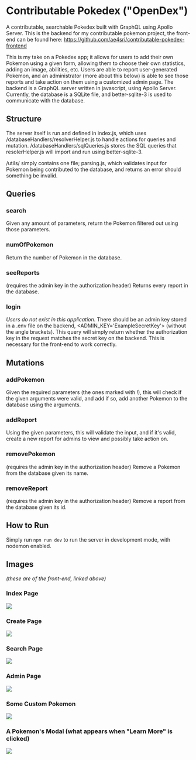 # Contributable Pokedex ("OpenDex")
A contributable, searchable Pokedex built with GraphQL using Apollo Server. This is the backend for my contributable pokemon project, the front-end can be found here: https://github.com/ae4sri/contributable-pokedex-frontend

This is my take on a Pokedex app; it allows for users to add their own Pokemon using a given form, allowing them to choose their own statistics, adding an image, abilities, etc. Users are able to report user-generated Pokemon, and an administrator (more about this below) is able to see those reports and take action on them using a customized admin page.
The backend is a GraphQL server written in javascript, using Apollo Server. Currently, the database is a SQLite file, and better-sqlite-3 is used to communicate with the database. 

## Structure

The server itself is run and defined in index.js, which uses /databaseHandlers/resolverHelper.js to handle actions for queries and mutation. /databaseHandlers/sqlQueries.js stores the SQL queries that resolerHelper.js will import and run using better-sqlite-3.

/utils/ simply contains one file; parsing.js, which validates input for Pokemon being contributed to the database, and returns an error should something be invalid.

## Queries 
### search
Given any amount of parameters, return the Pokemon filtered out using those parameters.

### numOfPokemon
Return the number of Pokemon in the database.

### seeReports
(requires the admin key in the authorization header)
Returns every report in the database.

### login
*Users do not exist in this application*. There should be an admin key stored in a .env file on the backend, <ADMIN_KEY='ExampleSecretKey'> (without the angle brackets). This query will simply return whether the authorization key in the request matches the secret key on the backend. This is necessary for the front-end to work correctly.

## Mutations

### addPokemon

Given the required parameters (the ones marked with !), this will check if the given arguments were valid, and add if so, add another Pokemon to the database using the arguments.

### addReport

Using the given parameters, this will validate the input, and if it's valid, create a new report for admins to view and possibly take action on.

### removePokemon
(requires the admin key in the authorization header)
Remove a Pokemon from the database given its name.

### removeReport
(requires the admin key in the authorization header)
Remove a report from the database given its id.

## How to Run

Simply run `npm run dev` to run the server in development mode, with nodemon enabled.

## Images
*(these are of the front-end, linked above)*

### Index Page
<img src="/readMe/indexPage.png">

### Create Page
<img src="/readMe/createPage.png">

### Search Page
<img src="/readMe/searchPage.png">

### Admin Page
<img src="/readMe/reportsPage.png">

### Some Custom Pokemon
<img src="/readMe/customPokemon.png">

### A Pokemon's Modal (what appears when "Learn More" is clicked)
<img src="/readMe/kirbyModal.png">

